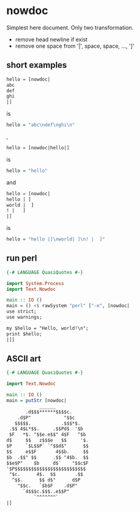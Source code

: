 # nowdoc

Simplest here document.
Only two transformation.

* remove head newline if exist
* remove one space from '|', space, space, ..., ']'

## short examples

```hs
hello = [nowdoc|
abc
def
ghi
|]
```

is

```hs
hello = "abc\ndef\nghi\n"
```

,

```hs
hello = [nowdoc|hello|]
```

is

```hs
hello = "hello"
```

and

```hs
hello = [nowdoc|
hello | ]
world |  ]
! |   ]
|]
```

is

```hs
hello = "hello |]\nworld| ]\n! |  ]"
```

## run perl

```hs
{-# LANGUAGE QuasiQuotes #-}

import System.Process
import Text.Nowdoc

main :: IO ()
main = () <$ rawSystem "perl" ["-e", [nowdoc|
use strict;
use warnings;

my $hello = "Hello, world!\n";
print $hello;
|]]
```

## ASCII art

```hs
{-# LANGUAGE QuasiQuotes #-}

import Text.Nowdoc

main :: IO ()
main = putStr [nowdoc|
            ______             
       .d$$$******$$$$c.       
    .d$P"            "$$c      
   $$$$$.           .$$$*$.    
 .$$ 4$L*$$.     .$$Pd$  '$b   
 $F   *$. "$$e.e$$" 4$F   ^$b  
d$     $$   z$$$e   $$     '$. 
$P     `$L$$P` `"$$d$"      $$ 
$$     e$$F       4$$b.     $$ 
$b  .$$" $$      .$$ "4$b.  $$ 
$$e$P"    $b     d$`    "$$c$F 
'$P$$$$$$$$$$$$$$$$$$$$$$$$$$  
 "$c.      4$.  $$       .$$   
  ^$$.      $$ d$"      d$P    
    "$$c.   `$b$F    .d$P"     
      `4$$$c.$$$..e$$P"        
          `^^^^^^^`
|]
```
